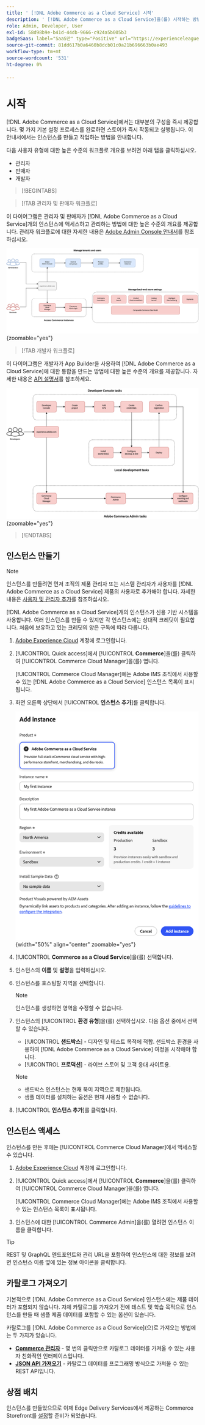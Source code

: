```yaml
---
title: ' [!DNL Adobe Commerce as a Cloud Service] 시작'
description: ' [!DNL Adobe Commerce as a Cloud Service]을(를) 시작하는 방법에 대해 알아봅니다.'
role: Admin, Developer, User
exl-id: 58d98b9e-b41d-44db-9666-c924a5b005b3
badgeSaas: label="SaaS만" type="Positive" url="https://experienceleague.adobe.com/en/docs/commerce/user-guides/product-solutions" tooltip="Adobe Commerce as a Cloud Service 및 Adobe Commerce Optimizer 프로젝트에만 적용됩니다(Adobe 관리 SaaS 인프라)."
source-git-commit: 81dd617b0a6460b8dcb01c0a21b696663b0ae493
workflow-type: tm+mt
source-wordcount: '531'
ht-degree: 0%

---
```


# 시작

[!DNL Adobe Commerce as a Cloud Service]에서는 대부분의 구성을 즉시 제공합니다. 몇 가지 기본 설정 프로세스를 완료하면 스토어가 즉시 작동되고 실행됩니다. 이 안내서에서는 인스턴스를 만들고 작업하는 방법을 안내합니다.

다음 사용자 유형에 대한 높은 수준의 워크플로 개요를 보려면 아래 탭을 클릭하십시오.

* 관리자
* 판매자
* 개발자

>[!BEGINTABS]

>[!TAB 관리자 및 판매자 워크플로]

이 다이어그램은 관리자 및 판매자가 [!DNL Adobe Commerce as a Cloud Service]개의 인스턴스에 액세스하고 관리하는 방법에 대한 높은 수준의 개요를 제공합니다. 관리자 워크플로에 대한 자세한 내용은 [Adobe Admin Console 안내서](https://helpx.adobe.com/enterprise/admin-guide.html)를 참조하십시오.

![[!DNL Adobe Commerce as a Cloud Service] 판매자 흐름 다이어그램](./assets/merchant-flow.svg){zoomable="yes"}

>[!TAB 개발자 워크플로]

이 다이어그램은 개발자가 App Builder을 사용하여 [!DNL Adobe Commerce as a Cloud Service]에 대한 통합을 만드는 방법에 대한 높은 수준의 개요를 제공합니다. 자세한 내용은 [API 설명서](https://developer.adobe.com/commerce/webapi/rest/)를 참조하세요.

![[!DNL Adobe Commerce as a Cloud Service] 개발자 흐름 다이어그램](./assets/developer-flow.svg){zoomable="yes"}

>[!ENDTABS]

## 인스턴스 만들기

>[!NOTE]
>
>인스턴스를 만들려면 먼저 조직의 제품 관리자 또는 시스템 관리자가 사용자를 [!DNL Adobe Commerce as a Cloud Service] 제품의 사용자로 추가해야 합니다. 자세한 내용은 [사용자 및 관리자 추가](./user-management.md#add-users-and-admins)를 참조하십시오.

[!DNL Adobe Commerce as a Cloud Service]개의 인스턴스가 신용 기반 시스템을 사용합니다. 여러 인스턴스를 만들 수 있지만 각 인스턴스에는 상대적 크레딧이 필요합니다. 처음에 보유하고 있는 크레딧의 양은 구독에 따라 다릅니다.

1. [Adobe Experience Cloud](https://experience.adobe.com/) 계정에 로그인합니다.

1. [!UICONTROL Quick access]에서 [!UICONTROL **Commerce**]&#x200B;을(를) 클릭하여 [!UICONTROL Commerce Cloud Manager]을(를) 엽니다.

   [!UICONTROL Commerce Cloud Manager]에는 Adobe IMS 조직에서 사용할 수 있는 [!DNL Adobe Commerce as a Cloud Service] 인스턴스 목록이 표시됩니다.

1. 화면 오른쪽 상단에서 [!UICONTROL **인스턴스 추가**]&#x200B;를 클릭합니다.

   ![인스턴스 만들기](./assets/create-instance.png){width="50%" align="center" zoomable="yes"}

1. [!UICONTROL **Commerce as a Cloud Service**]&#x200B;을(를) 선택합니다.

1. 인스턴스의 **이름** 및 **설명**&#x200B;을 입력하십시오.

1. 인스턴스를 호스팅할 지역을 선택합니다.

   >[!NOTE]
   >
   >인스턴스를 생성하면 영역을 수정할 수 없습니다.

1. 인스턴스의 [!UICONTROL **환경 유형**]&#x200B;을(를) 선택하십시오. 다음 옵션 중에서 선택할 수 있습니다.

   * [!UICONTROL **샌드박스**] - 디자인 및 테스트 목적에 적합. 샌드박스 환경을 사용하여 [!DNL Adobe Commerce as a Cloud Service] 여정을 시작해야 합니다.
   * [!UICONTROL **프로덕션**] - 라이브 스토어 및 고객 응대 사이트용.

   >[!NOTE]
   >
   >* 샌드박스 인스턴스는 현재 북미 지역으로 제한됩니다.
   >* 샘플 데이터를 설치하는 옵션은 현재 사용할 수 없습니다.

1. [!UICONTROL **인스턴스 추가**]&#x200B;를 클릭합니다.

## 인스턴스 액세스

인스턴스를 만든 후에는 [!UICONTROL Commerce Cloud Manager]에서 액세스할 수 있습니다.

1. [Adobe Experience Cloud](https://experience.adobe.com/) 계정에 로그인합니다.

1. [!UICONTROL Quick access]에서 [!UICONTROL **Commerce**]&#x200B;을(를) 클릭하여 [!UICONTROL Commerce Cloud Manager]을(를) 엽니다.

   [!UICONTROL Commerce Cloud Manager]에는 Adobe IMS 조직에서 사용할 수 있는 인스턴스 목록이 표시됩니다.

1. 인스턴스에 대한 [!UICONTROL Commerce Admin]을(를) 열려면 인스턴스 이름을 클릭합니다.

>[!TIP]
>
>REST 및 GraphQL 엔드포인트와 관리 URL을 포함하여 인스턴스에 대한 정보를 보려면 인스턴스 이름 옆에 있는 정보 아이콘을 클릭합니다.

## 카탈로그 가져오기

기본적으로 [!DNL Adobe Commerce as a Cloud Service] 인스턴스에는 제품 데이터가 포함되지 않습니다. 자체 카탈로그를 가져오기 전에 테스트 및 학습 목적으로 인스턴스를 만들 때 샘플 제품 데이터를 포함할 수 있는 옵션이 있습니다.

카탈로그를 [!DNL Adobe Commerce as a Cloud Service]&#x200B;(으)로 가져오는 방법에는 두 가지가 있습니다.

* [**Commerce 관리자**](https://experienceleague.adobe.com/en/docs/commerce-admin/systems/data-transfer/import/data-import) - 몇 번의 클릭만으로 카탈로그 데이터를 가져올 수 있는 사용자 친화적인 인터페이스입니다.
* [**JSON API 가져오기**](https://developer.adobe.com/commerce/webapi/rest/modules/import/#import-json-api) - 카탈로그 데이터를 프로그래밍 방식으로 가져올 수 있는 REST API입니다.

<!-- TODO

- Add guidance about how to choose which method to use
- Add guidance for new vs existing customers (cross-reference OR and _include file for migration content)

-->

## 상점 배치

인스턴스를 만들었으므로 이제 Edge Delivery Services에서 제공하는 Commerce Storefront를 [설정](storefront.md)할 준비가 되었습니다.
